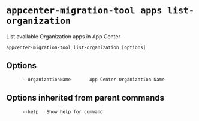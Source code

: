 # `appcenter-migration-tool apps list-organization`

List available Organization apps in App Center

```plaintext
appcenter-migration-tool list-organization [options]
```

## Options

```plaintext
      --organizationName       App Center Organization Name
```

## Options inherited from parent commands

```plaintext
      --help   Show help for command
```
